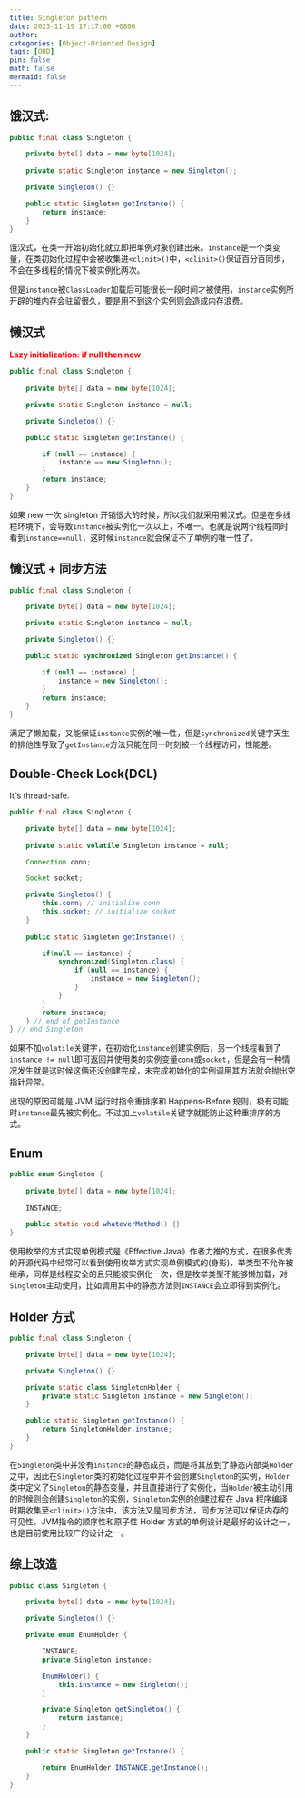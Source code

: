 ```yaml
---
title: Singleton pattern
date: 2023-11-19 17:17:00 +0800
author: 
categories: [Object-Oriented Design]
tags: [OOD]
pin: false
math: false
mermaid: false
---
```


## 饿汉式:

```java
public final class Singleton {

    private byte[] data = new byte[1024];
    
    private static Singleton instance = new Singleton();

    private Singleton() {}

    public static Singleton getInstance() {
        return instance;
    }
}
```

饿汉式，在类一开始初始化就立即把单例对象创建出来。`instance`是一个类变量，在类初始化过程中会被收集进`<clinit>()`中，`<clinit>()`保证百分百同步，不会在多线程的情况下被实例化两次。

但是`instance`被`ClassLoader`加载后可能很长一段时间才被使用，`instance`实例所开辟的堆内存会驻留很久，要是用不到这个实例则会造成内存浪费。

## 懒汉式

<font color='red' style='font-weight:bold' font-family='Consolas'>Lazy initialization: if null then new</font>

```java
public final class Singleton {
    
    private byte[] data = new byte[1024];

    private static Singleton instance = null;

    private Singleton() {}

    public static Singleton getInstance() {

        if (null == instance) {
            instance == new Singleton();
        }
        return instance;
    }
}
```

如果 new 一次 singleton 开销很大的时候，所以我们就采用懒汉式。但是在多线程环境下，会导致`instance`被实例化一次以上，不唯一。也就是说两个线程同时看到`instance==null`，这时候`instance`就会保证不了单例的唯一性了。

## 懒汉式 + 同步方法

```java
public final class Singleton {

    private byte[] data = new byte[1024];

    private static Singleton instance = null;

    private Singleton() {}

    public static synchronized Singleton getInstance() {

        if (null == instance) {
            instance = new Singleton();
        }
        return instance;
    }
}
```

满足了懒加载，又能保证`instance`实例的唯一性，但是`synchronized`关键字天生的排他性导致了`getInstance`方法只能在同一时刻被一个线程访问，性能差。


## Double-Check Lock(DCL)

It's thread-safe.

```java
public final class Singleton {

    private byte[] data = new byte[1024];
    
    private static volatile Singleton instance = null;

    Connection conn;

    Socket socket;

    private Singleton() {
        this.conn; // initialize conn
        this.socket; // initialize socket
    }
    
    public static Singleton getInstance() {

        if(null == instance) {
            synchronized(Singleton.class) {         
                if (null == instance) { 
                    instance = new Singleton();
                }
            }
        }
        return instance;
    } // end of getInstance
} // end Singleton
```

如果不加`volatile`关键字，在初始化`instance`创建实例后，另一个线程看到了`instance != null`即可返回并使用类的实例变量`conn`或`socket`，但是会有一种情况发生就是这时候这俩还没创建完成，未完成初始化的实例调用其方法就会抛出空指针异常。

出现的原因可能是 JVM 运行时指令重排序和 Happens-Before 规则，极有可能时`instance`最先被实例化。不过加上`volatile`关键字就能防止这种重排序的方式。

## Enum

```java
public enum Singleton {
    
    private byte[] data = new byte[1024];
    
    INSTANCE;

    public static void whateverMethod() {}
}
```

使用枚举的方式实现单例模式是《Effective Java》作者力推的方式，在很多优秀的开源代码中经常可以看到使用枚举方式实现单例模式的(身影)，举类型不允许被继承，同样是线程安全的且只能被实例化一次，但是枚举类型不能够懒加载，对`Singleton`主动使用，比如调用其中的静态方法则`INSTANCE`会立即得到实例化。

## Holder 方式

```java
public final class Singleton {

    private byte[] data = new byte[1024];

    private Singleton() {}

    private static class SingletonHolder {
        private static Singleton instance = new Singleton();
    }

    public static Singleton getInstance() {
        return SingletonHolder.instance;
    }
}
```

在`Singleton`类中并没有`instance`的静态成员，而是将其放到了静态内部类`Holder`之中，因此在`Singleton`类的初始化过程中并不会创建`Singleton`的实例，`Holder`类中定义了`Singleton`的静态变量，并且直接进行了实例化，当`Holder`被主动引用的时候则会创建`Singleton`的实例，`Singleton`实例的创建过程在 Java 程序编译时期收集至`<clinit>()`方法中，该方法又是同步方法，同步方法可以保证内存的可见性、JVM指令的顺序性和原子性 Holder 方式的单例设计是最好的设计之一，也是目前使用比较广的设计之一。

## 综上改造

```java
public class Singleton {

    private byte[] date = new byte[1024];

    private Singleton() {}

    private enum EnumHolder {

        INSTANCE;
        private Singleton instance;

        EnumHolder() {
            this.instance = new Singleton();
        }

        private Singleton getSingleton() {
            return instance;
        }
    }

    public static Singleton getInstance() {

        return EnumHolder.INSTANCE.getInstance();
    }
}
```
